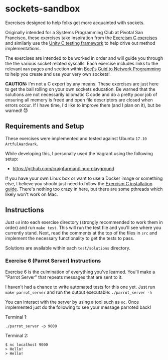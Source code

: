 # sockets-sandbox
Exercises designed to help folks get more acquainted with sockets. 

Originally intended for a Systems Programming Club at Pivotal San Francisco, these exercises take inspiration from the [Exercism C exercises](http://exercism.io/languages/c/about) and similarly use the [Unity C testing framework](https://github.com/ThrowTheSwitch/Unity) to help drive out method implementations.

The exercises are intended to be worked in order and will guide you through the the various socket related syscalls. Each exercise includes links to the relevant `man` pages and section within [Beej's Guid to Network Programming](http://beej.us/guide/bgnet/html/multi/syscalls.html) to help you create and use your very own sockets!

**CAUTION:** I'm not a C expert by any means. These exercises are just here to get the ball rolling on your own sockets education. Be warned that the solutions are not necessarily idiomatic C code and do a pretty poor job of ensuring all memory is freed and open file descriptors are closed when errors occur. If I have time, I'd like to improve them (and I plan on it), but be warned! :smiling_imp:

## Requirements and Setup
These exercises were implemented and tested against Ubuntu `17.10 ArtfulAardvark`.

While developing this, I personally used the Vagrant using the following setup:
* https://github.com/craigfurman/linux-playground

If you have your own Linux box or want to use a Docker image or something else, I believe you should just need to follow the [Exercism C installation guide](http://exercism.io/languages/c/installation). There's nothing too crazy in here, but there are some pthreads which likely won't work on Mac.

## Instructions
Just `cd` into each exercise directory (strongly recommended to work them in order) and run `make test`. This will run the test file and you'll see where you currently stand. Next, read the comments at the top of the files in `src` and implement the necessary functionality to get the tests to pass.

Solutions are available within each `test/solutions` directory.

### Exercise 6 (Parrot Server) Instructions
Exercise 6 is the culmination of everything you've learned. You'll make a "Parrot Server" that repeats messages that are sent to it.

I haven't had a chance to write automated tests for this one yet. Just run `make parrot_server` and run the output executable: `./parrot_server -h`

You can interact with the server by using a tool such as `nc`. Once implemented just do the following to see your message parroted back!

Terminal 1:
```
./parrot_server -p 9000
```

Terminal 2:
```
$ nc localhost 9000
> Hello!
> Hello!
```
